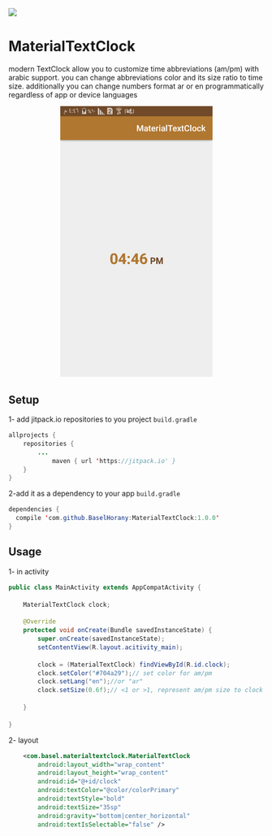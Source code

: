 [![](https://jitpack.io/v/BaselHorany/MaterialTextClock.svg)](https://jitpack.io/#BaselHorany/MaterialTextClock)



# MaterialTextClock
modern TextClock allow you to customize time abbreviations (am/pm) with arabic support. you can change abbreviations color and its size ratio to time size. additionally you can change numbers format ar or en programmatically regardless of app or device languages

<p align="center">
  <img src="https://github.com/BaselHorany/MaterialTextClock/blob/master/sc.png?raw=true" width="300"/>
</p>


## Setup
1- add jitpack.io repositories to you project `build.gradle`
```java 
allprojects {
	repositories {
		...
	        maven { url 'https://jitpack.io' }
	}
}
```
2-add it as a dependency to your app `build.gradle`
```java
dependencies {
  compile 'com.github.BaselHorany:MaterialTextClock:1.0.0'
}
```
## Usage
1- in activity
```java
public class MainActivity extends AppCompatActivity {

    MaterialTextClock clock;

    @Override
    protected void onCreate(Bundle savedInstanceState) {
        super.onCreate(savedInstanceState);
        setContentView(R.layout.acitivity_main);

        clock = (MaterialTextClock) findViewById(R.id.clock);
        clock.setColor("#704a29");// set color for am/pm
        clock.setLang("en");//or "ar"
        clock.setSize(0.6f);// <1 or >1, represent am/pm size to clock default text size

    }
    
}
```
2- layout

```xml
    <com.basel.materialtextclock.MaterialTextClock
        android:layout_width="wrap_content"
        android:layout_height="wrap_content"
        android:id="@+id/clock"
        android:textColor="@color/colorPrimary"
        android:textStyle="bold"
        android:textSize="35sp"
        android:gravity="bottom|center_horizontal"
        android:textIsSelectable="false" />
```
